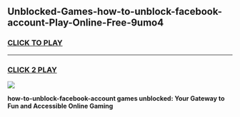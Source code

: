 
## Unblocked-Games-how-to-unblock-facebook-account-Play-Online-Free-9umo4
<h3>
<a href="https://premium76.site?title=how-to-unblock-facebook-account&ref=26A">CLICK TO PLAY</a></h3>
<hr>

<h3>
<a href="https://premium76.site?title=how-to-unblock-facebook-account&ref=26A">CLICK 2 PLAY</a>
  
</h3>

<a href="https://premium76.site?title=how-to-unblock-facebook-account&ref=26A"><img src="https://clearcache.store/games.png"></a>


**how-to-unblock-facebook-account games unblocked: Your Gateway to Fun and Accessible Online Gaming**
